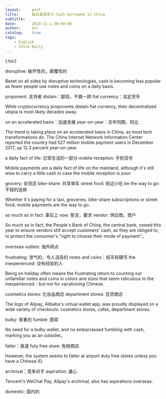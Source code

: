 ```yaml
---
layout:     post
title:      每日英语学习-Cash borrowed in China
subtitle:   
date:       2018-11-1 00:00:00
author:     mzl
catalog:    true
tags:
    - English
    - China Daily
---
```


{:toc}

disruptive: 破坏性的，颠覆性的

Beset on all sides by disruptive technologies, cash is becoming less popular as fewer people use notes and coins on a daily basis.

proponent: 支持者
distain：鄙视，不屑一顾
fiat currency：法定货币

While cryptocurrency proponents distain fiat currency, their decentralized utopia is most likely decades away. 

on an accelerated basis：加速发展
year-on-year：去年同期，同比

The trend is taking place on an accelerated basis in China, as most tech transformations do. The China Internet Network Information Center reported the country had 527 million mobile payment users in December 2017, up 12.3 percent year-on-year.

a daily fact of life: 日常生活的一部分
mobile reception: 手机信号

Mobile payments are a daily fact of life on the mainland, although it's still wise to carry a little cash in case the mobile reception is poor.

grocery: 杂货店
bike-share: 共享单车
street food: 街边小吃
be the way to go: 不错的选择

Whether it's paying for a taxi, groceries, bike-share subscriptions or street food, mobile payments are the way to go.

so much so in fact: 事实上
vow: 誓言，要求
vendor: 供应商，商户

So much so in fact, the People's Bank of China, the central bank, vowed this year to ensure vendors still accept customers' cash, as they are obliged to, to protect the consumer's "right to choose their mode of payment"。

overseas outlets: 海外网点

frustrating: 泄气的，令人沮丧的
notes and coins：纸币和硬币
the inexperienced: 没有经验的人

Being on holiday often means the frustrating return to counting out unfamiliar notes and coins in colors and sizes that seem ridiculous to the inexperienced - but not for vacationing Chinese.

cosmetics stores: 化妆品商店
department stores: 百货商店

The logo of Alipay, Alibaba's virtual wallet app, was proudly displayed on a wide variety of checkouts: cosmetics stores, cafes, department stores. 

bulky: 笨重的
fumble: 摸索

No need for a bulky wallet, and no embarrassed fumbling with cash, marking you as an outsider。

falter：衰退
futy free store: 免税商店

However, the system seems to falter at airport duty free stores unless you have a Chinese ID.

archrival：竞争对手
aspiration: 雄心

Tencent's WeChat Pay, Alipay's archrival, also has aspirations overseas.

domestic: 国内的

